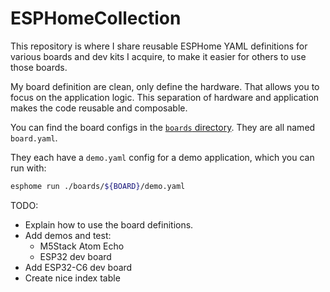 # ESPHomeCollection

This repository is where I share reusable ESPHome YAML definitions for various boards and dev kits I acquire, to make it easier for others to use those boards.

My board definition are clean, only define the hardware. That allows you to focus on the application logic. This separation of hardware and application makes the code reusable and composable.

You can find the board configs in the [`boards` directory](./boards). They are all named `board.yaml`.

They each have a `demo.yaml` config for a demo application, which you can run with:

```sh
esphome run ./boards/${BOARD}/demo.yaml
```

TODO:
  - Explain how to use the board definitions.
  - Add demos and test:
    - M5Stack Atom Echo
    - ESP32 dev board
  - Add ESP32-C6 dev board
  - Create nice index table
